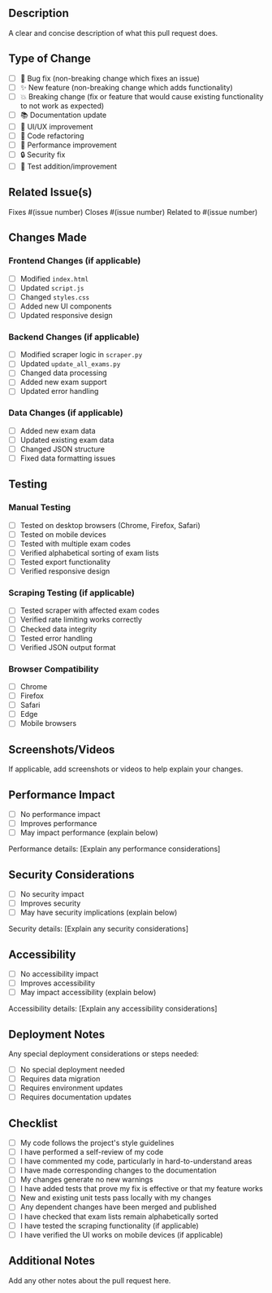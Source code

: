 ## Description

A clear and concise description of what this pull request does.

## Type of Change

- [ ] 🐛 Bug fix (non-breaking change which fixes an issue)
- [ ] ✨ New feature (non-breaking change which adds functionality)
- [ ] 💥 Breaking change (fix or feature that would cause existing functionality to not work as expected)
- [ ] 📚 Documentation update
- [ ] 🎨 UI/UX improvement
- [ ] 🔧 Code refactoring
- [ ] 🚀 Performance improvement
- [ ] 🔒 Security fix
- [ ] 🧪 Test addition/improvement

## Related Issue(s)

Fixes #(issue number)
Closes #(issue number)
Related to #(issue number)

## Changes Made

### Frontend Changes (if applicable)

- [ ] Modified `index.html`
- [ ] Updated `script.js`
- [ ] Changed `styles.css`
- [ ] Added new UI components
- [ ] Updated responsive design

### Backend Changes (if applicable)

- [ ] Modified scraper logic in `scraper.py`
- [ ] Updated `update_all_exams.py`
- [ ] Changed data processing
- [ ] Added new exam support
- [ ] Updated error handling

### Data Changes (if applicable)

- [ ] Added new exam data
- [ ] Updated existing exam data
- [ ] Changed JSON structure
- [ ] Fixed data formatting issues

## Testing

### Manual Testing

- [ ] Tested on desktop browsers (Chrome, Firefox, Safari)
- [ ] Tested on mobile devices
- [ ] Tested with multiple exam codes
- [ ] Verified alphabetical sorting of exam lists
- [ ] Tested export functionality
- [ ] Verified responsive design

### Scraping Testing (if applicable)

- [ ] Tested scraper with affected exam codes
- [ ] Verified rate limiting works correctly
- [ ] Checked data integrity
- [ ] Tested error handling
- [ ] Verified JSON output format

### Browser Compatibility

- [ ] Chrome
- [ ] Firefox
- [ ] Safari
- [ ] Edge
- [ ] Mobile browsers

## Screenshots/Videos

If applicable, add screenshots or videos to help explain your changes.

## Performance Impact

- [ ] No performance impact
- [ ] Improves performance
- [ ] May impact performance (explain below)

Performance details:
[Explain any performance considerations]

## Security Considerations

- [ ] No security impact
- [ ] Improves security
- [ ] May have security implications (explain below)

Security details:
[Explain any security considerations]

## Accessibility

- [ ] No accessibility impact
- [ ] Improves accessibility
- [ ] May impact accessibility (explain below)

Accessibility details:
[Explain any accessibility considerations]

## Deployment Notes

Any special deployment considerations or steps needed:

- [ ] No special deployment needed
- [ ] Requires data migration
- [ ] Requires environment updates
- [ ] Requires documentation updates

## Checklist

- [ ] My code follows the project's style guidelines
- [ ] I have performed a self-review of my code
- [ ] I have commented my code, particularly in hard-to-understand areas
- [ ] I have made corresponding changes to the documentation
- [ ] My changes generate no new warnings
- [ ] I have added tests that prove my fix is effective or that my feature works
- [ ] New and existing unit tests pass locally with my changes
- [ ] Any dependent changes have been merged and published
- [ ] I have checked that exam lists remain alphabetically sorted
- [ ] I have tested the scraping functionality (if applicable)
- [ ] I have verified the UI works on mobile devices (if applicable)

## Additional Notes

Add any other notes about the pull request here.
